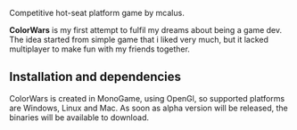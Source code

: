 Competitive hot-seat platform game by mcalus.

**ColorWars** is my first attempt to fulfil my dreams about being a game dev. The idea started from simple game that i liked very much, but it lacked multiplayer to make fun with my friends together.

## Installation and dependencies

ColorWars is created in MonoGame, using OpenGl, so supported platforms are Windows, Linux and Mac. As soon as alpha version will be released, the binaries will be available to download.